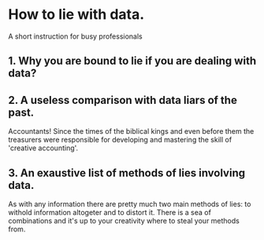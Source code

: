 # How to lie with data.
A short instruction for busy professionals

## 1. Why you are bound to lie if you are dealing with data?

## 2. A useless comparison with data liars of the past.

Accountants! Since the times of the biblical kings and even before them the treasurers were responsible for developing and mastering the skill of 'creative accounting'.

## 3. An exaustive list of methods of lies involving data.

As with any information there are pretty much two main methods of lies: to withold information altogeter and to distort it. There is a sea of combinations and it's up to your creativity where to steal your methods from.

